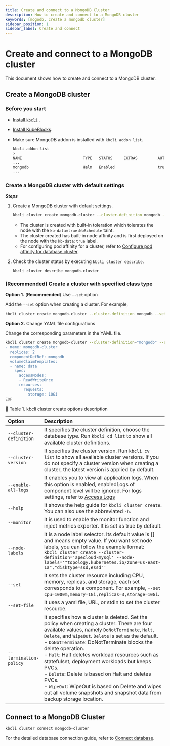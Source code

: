 ```yaml
---
title: Create and connect to a MongoDB Cluster
description: How to create and connect to a MongoDB cluster
keywords: [mogodb, create a mongodb cluster]
sidebar_position: 1
sidebar_label: Create and connect
---
```


# Create and connect to a MongoDB cluster

This document shows how to create and connect to a MongoDB cluster.

## Create a MongoDB cluster

### Before you start

* [Install `kbcli`](./../../installation/install-and-uninstall-kbcli-and-kubeblocks.md) .
* [Install KubeBlocks](./../../installation/install-and-uninstall-kbcli-and-kubeblocks.md).
* Make sure MongoDB addon is installed with `kbcli addon list`.

  ```bash
  kbcli addon list
  >
  NAME                           TYPE   STATUS     EXTRAS         AUTO-INSTALL   INSTALLABLE-SELECTOR
  ...
  mongodb                        Helm   Enabled                   true
  ...
  ```

### Create a MongoDB cluster with default settings

***Steps***

1. Create a MongoDB cluster with default settings.

   ```bash
   kbcli cluster create mongodb-cluster --cluster-definition mongodb --termination-policy WipeOut
   ```

   * The cluster is created with built-in toleration which tolerates the node with the `kb-data=true:NoSchedule` taint.
   * The cluster created has built-in node affinity and is first deployed on the node with the `kb-data:true` label.
   * For configuring pod affinity for a cluster, refer to [Configure pod affinity for database cluster](../../resource-scheduling/resource-scheduling.md).

2. Check the cluster status by executing `kbcli cluster describe`.

   ```bash
   kbcli cluster describe mongodb-cluster
   ```

### (Recommended) Create a cluster with specified class type

**Option 1.** (**Recommended**) Use `--set` option

Add the `--set` option when creating a cluster. For example,

```bash
kbcli cluster create mongodb-cluster --cluster-definition mongodb --set cpu=1,memory=1Gi,storage=10Gi
```

**Option 2.** Change YAML file configurations

Change the corresponding parameters in the YAML file.

```bash
kbcli cluster create mongodb-cluster --cluster-definition="mongodb" --set-file -<<EOF
- name: mongodb-cluster
  replicas: 2
  componentDefRef: mongodb
  volumeClaimTemplates:
  - name: data
    spec:
      accessModes:
      - ReadWriteOnce
      resources:
        requests:
          storage: 10Gi
EOF
```

📎 Table 1. kbcli cluster create options description

| Option                 | Description             |
|:-----------------------|:------------------------|
| `--cluster-definition` | It specifies the cluster definition, choose the database type. Run `kbcli cd list` to show all available cluster definitions.   |
| `--cluster-version`    | It specifies the cluster version. Run `kbcli cv list` to show all available cluster versions. If you do not specify a cluster version when creating a cluster, the latest version is applied by default.  |
| `--enable-all-logs`    | It enables you to view all application logs. When this option is enabled, enabledLogs of component level will be ignored. For logs settings, refer to [Access Logs](./../../observability/access-logs.md)  |
| `--help`               | It shows the help guide for `kbcli cluster create`. You can also use the abbreviated `-h`. |
| `--monitor`            | It is used to enable the monitor function and inject metrics exporter. It is set as true by default. |
| `--node-labels`        | It is a node label selector. Its default value is [] and means empty value. If you want set node labels, you can follow the example format: <br />`kbcli cluster create --cluster-definition='apecloud-mysql' --node-labels='"topology.kubernetes.io/zone=us-east-1a","disktype=ssd,essd"'`  |
| `--set`                | It sets the cluster resource including CPU, memory, replicas, and storage, each set corresponds to a component. For example, `--set cpu=1000m,memory=1Gi,replicas=3,storage=10Gi`.  |
| `--set-file`           | It uses a yaml file, URL, or stdin to set the cluster resource. |
| `--termination-policy` | It specifies how a cluster is deleted. Set the policy when creating a cluster. There are four available values, namely `DoNotTerminate`, `Halt`, `Delete`, and `WipeOut`. `Delete` is set as the default. <br /> - `DoNotTerminate`: DoNotTerminate blocks the delete operation. <br /> - `Halt`: Halt deletes workload resources such as statefulset, deployment workloads but keeps PVCs. <br /> - `Delete`: Delete is based on Halt and deletes PVCs. <br /> - `WipeOut`: WipeOut is based on Delete and wipes out all volume snapshots and snapshot data from backup storage location. |

## Connect to a MongoDB Cluster

```bash
kbcli cluster connect mongodb-cluster
```

For the detailed database connection guide, refer to [Connect database](./../../connect_database/overview-of-database-connection.md).
